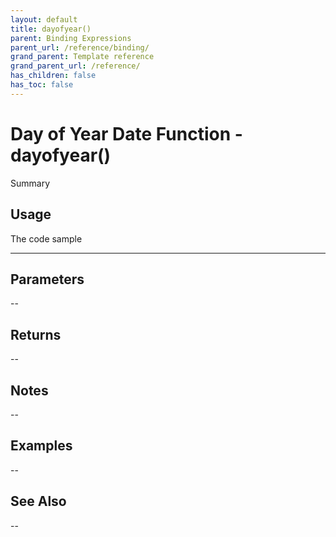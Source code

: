 ```yaml
---
layout: default
title: dayofyear()
parent: Binding Expressions
parent_url: /reference/binding/
grand_parent: Template reference
grand_parent_url: /reference/
has_children: false
has_toc: false
---
```


# Day of Year Date Function - dayofyear()

Summary

## Usage

 The code sample

---

## Parameters

--

## Returns 

--

## Notes


-- 

## Examples


--


## See Also


--

